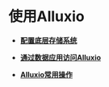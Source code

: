 # 使用Alluxio<a name="ZH-CN_TOPIC_0207620729"></a>

-   **[配置底层存储系统](配置底层存储系统.md)**  

-   **[通过数据应用访问Alluxio](通过数据应用访问Alluxio.md)**  

-   **[Alluxio常用操作](Alluxio常用操作.md)**  


